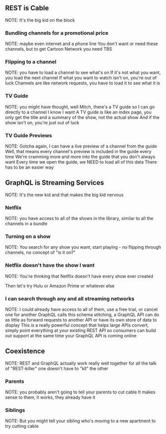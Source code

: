 <!--sec 4.1-->
## REST is Cable

NOTE: It's the big kid on the block

<!--sec 4.2-->
### Bundling channels for a promotional price

NOTE: maybe even internet and a phone line
You don't want or need these channels, but to get Cartoon Network you need TBS

<!--sec 4.3-->
### Flipping to a channel

NOTE: you have to load a channel to see what's on
If it's not what you want, you load the next channel
If what you want to watch isn't on, you're out of luck
Channels are like network requests, you have to load it to see what it is

<!--sec 4.4-->
### TV Guide

NOTE: you might have thought, well Mitch, there's a TV guide so I can go directly to a channel I know I want
A TV guide is like an index page, you only get the title and a summary of the show, not the actual show
And if the show isn't on, you're just out of luck

<!--sec 4.5-->
### TV Guide Previews

NOTE: Gotcha again, I can have a live preview of a channel from the guide
Well, that means every channel's preview is included in the guide every time
We're cramming more and more into the guide that you don't always want
Every time we open the guide, we NEED to load all of this data
There has to be an easier way

<!--sec 5.1-->
## GraphQL is Streaming Services

NOTE: It's the new kid and that makes the big kid nervous

<!--sec 5.2-->
### Netflix

NOTE: you have access to all of the shows in the library, similar to all the channels in a bundle

<!--sec 5.3-->
### Turning on a show

NOTE: You search for any show you want, start playing - no flipping through channels, no concept of "is it on?"

<!--sec 5.4-->
### Netflix doesn't have the show I want

NOTE: You're thinking that Netflix doesn't have every show ever created

<!--sec 5.5-->
Then let's try Hulu or Amazon Prime or whatever else

<!--sec 5.6-->
### I can search through any and all streaming networks

NOTE: I could already have access to all of them, use a free trial, or cancel one for another
GraphQL calls this schema stitching, a GraphQL API can do as little as forward requests to another API or have its own store of data to display
This is a really powerful concept that helps large APIs convert, simply point everything at your existing REST API so consumers can build out support at the same time your GraphQL API is coming online

<!--sec 6.1-->
## Coexistence

NOTE: REST and GraphQL actually work really well together
for all the talk of "REST-killer" one doesn't have to "kll" the other

<!--sec 6.2-->
### Parents

NOTE: you probably aren't going to tell your parents to cut cable
It makes sense to them, it works, they already have it

<!--sec 6.3-->
### Siblings

NOTE: But you might tell your sibling who's moving to a new apartment to try cutting cable
